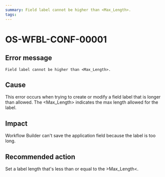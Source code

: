 ```yaml
---
summary: Field label cannot be higher than <Max_Length>.
tags:
---
```


# OS-WFBL-CONF-00001

## Error message

`Field label cannot be higher than <Max_Length>.`

## Cause

This error occurs when trying to create or modify a field label that is longer than allowed.
The &lt;Max_Length&gt; indicates the max length allowed for the label.

## Impact

Workflow Builder can't save the application field because the label is too long.

## Recommended action

Set a label length that's less than or equal to the &gt;Max_Length&lt;.

